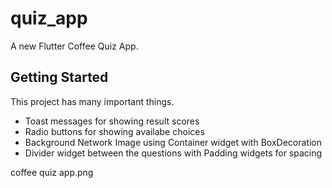 # quiz_app

A new Flutter Coffee Quiz App.

## Getting Started

This project has many important things.



- Toast messages for showing result scores
- Radio buttons for showing availabe choices
- Background Network Image using Container widget with BoxDecoration
- Divider widget between the questions with Padding widgets for spacing



coffee quiz app.png